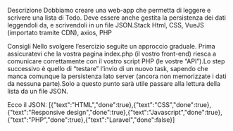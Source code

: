 Descrizione
Dobbiamo creare una web-app che permetta di leggere e scrivere una lista di Todo.
Deve essere anche gestita la persistenza dei dati leggendoli da, e scrivendoli in un file JSON.Stack
Html, CSS, VueJS (importato tramite CDN), axios, PHP

Consigli
Nello svolgere l’esercizio seguite un approccio graduale.
Prima assicuratevi che la vostra pagina index.php (il vostro front-end) riesca a comunicare correttamente con il vostro script PHP (le vostre “API”).Lo step successivo è quello di “testare” l’invio di un nuovo task, sapendo che manca comunque la persistenza lato server (ancora non memorizzate i dati da nessuna parte).Solo a questo punto sarà utile passare alla lettura della lista da un file JSON.

Ecco il JSON:
[{"text":"HTML","done":true},{"text":"CSS","done":true},{"text":"Responsive design","done":true},{"text":"Javascript","done":true},{"text":"PHP","done":true},{"text":"Laravel","done":false}]